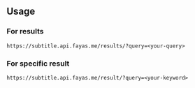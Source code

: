 ## Usage

### For results

```
https://subtitle.api.fayas.me/results/?query=<your-query>
```

### For specific result

```
https://subtitle.api.fayas.me/result/?query=<your-keyword>
```
